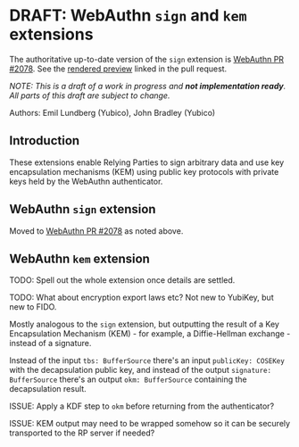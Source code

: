 # DRAFT: WebAuthn `sign` and `kem` extensions

The authoritative up-to-date version of the `sign` extension is [WebAuthn PR #2078][webauthn-sign-pr].
See the [rendered preview](https://pr-preview.s3.amazonaws.com/w3c/webauthn/pull/2078.html#sctn-sign-extension) linked in the pull request.

_NOTE: This is a draft of a work in progress and **not implementation ready**.
All parts of this draft are subject to change._

Authors: Emil Lundberg (Yubico), John Bradley (Yubico)


## Introduction

These extensions enable Relying Parties to sign arbitrary data
and use key encapsulation mechanisms (KEM) using public key protocols
with private keys held by the WebAuthn authenticator.


## WebAuthn `sign` extension

Moved to [WebAuthn PR #2078][webauthn-sign-pr] as noted above.


## WebAuthn `kem` extension

TODO: Spell out the whole extension once details are settled.

TODO: What about encryption export laws etc? Not new to YubiKey, but new to FIDO.

Mostly analogous to the `sign` extension,
but outputting the result of a Key Encapsulation Mechanism (KEM) -
for example, a Diffie-Hellman exchange - instead of a signature.

Instead of the input `tbs: BufferSource` there's an input `publicKey: COSEKey` with the decapsulation public key,
and instead of the output `signature: BufferSource` there's an output `okm: BufferSource` containing the decapsulation result.

ISSUE: Apply a KDF step to `okm` before returning from the authenticator?

ISSUE: KEM output may need to be wrapped somehow so it can be securely transported to the RP server if needed?


[att-cred-data]: https://w3c.github.io/webauthn/#attested-credential-data
[authdata]: https://w3c.github.io/webauthn/#authenticator-data
[ctap2-canon]: https://fidoalliance.org/specs/fido-v2.0-ps-20190130/fido-client-to-authenticator-protocol-v2.0-ps-20190130.html#ctap2-canonical-cbor-encoding-form
[hkdf]: https://tools.ietf.org/html/rfc5869
[privacy-cons]: https://www.w3.org/TR/2019/WD-webauthn-2-20191126/#sctn-credential-id-privacy-leak
[rfc3279]: https://tools.ietf.org/html/rfc3279.html
[rp-auth-ext-processing]: https://w3c.github.io/webauthn/#sctn-verifying-assertion
[rp-reg-ext-processing]: https://w3c.github.io/webauthn/#sctn-registering-a-new-credential
[sec1]: http://www.secg.org/sec1-v2.pdf
[webauthn-sign-pr]: https://github.com/w3c/webauthn/pull/2078
